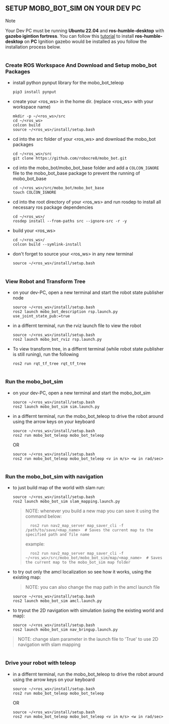 ## SETUP MOBO_BOT_SIM ON YOUR DEV PC
> [!NOTE]
> Your Dev PC must be running **Ubuntu 22.04** and **ros-humble-desktop** with **gazebo igintion fortress**.
> You can follow this [tutorial]() to install **ros-humble-desktop** on **PC**
> Ignition gazebo would be installed as you follow the installation process below.

#

### Create ROS Workspace And Download and Setup mobo_bot Packages
- install python pynput library for the mobo_bot_teleop
  ```shell
  pip3 install pynput
  ```

- create your <ros_ws> in the home dir. (replace <ros_ws> with your workspace name)
  ```shell
  mkdir -p ~/<ros_ws>/src
  cd ~/<ros_ws>
  colcon build
  source ~/<ros_ws>/install/setup.bash
  ```

- cd into the src folder of your <ros_ws> and download the mobo_bot packages
  ```shell
  cd ~/<ros_ws>/src
  git clone https://github.com/robocre8/mobo_bot.git
  ```

- cd into the mobo_bot/mobo_bot_base folder and add a `COLCON_IGNORE` file to the mobo_bot_base package to prevent the running of mobo_bot_base
  ```shell
  cd ~/<ros_ws>/src/mobo_bot/mobo_bot_base
  touch COLCON_IGNORE
  ```

- cd into the root directory of your <ros_ws> and run rosdep to install all necessary ros  package dependencies
  ```shell
  cd ~/<ros_ws>/
  rosdep install --from-paths src --ignore-src -r -y
  ```

- build your <ros_ws>
  ```shell
  cd ~/<ros_ws>/
  colcon build --symlink-install
  ```

- don't forget to source your <ros_ws> in any new terminal
  ```shell
  source ~/<ros_ws>/install/setup.bash
  ```

#

### View Robot and Transform Tree

- on your dev-PC, open a new terminal and start the robot state publisher node
  ```shell
  source ~/<ros_ws>/install/setup.bash
  ros2 launch mobo_bot_description rsp.launch.py use_joint_state_pub:=true
  ```
- in a differnt terminal, run the rviz launch file to view the robot
  ```shell
  source ~/<ros_ws>/install/setup.bash
  ros2 launch mobo_bot_rviz rsp.launch.py
  ```
- To view transform tree, in a differnt terminal (while robot state publisher is still runing), run the following
  ```shell
  ros2 run rqt_tf_tree rqt_tf_tree
  ```

#

### Run the mobo_bot_sim

- on your dev-PC, open a new terminal and start the mobo_bot_sim 
  ```shell
  source ~/<ros_ws>/install/setup.bash
  ros2 launch mobo_bot_sim sim.launch.py
  ```
- in a differnt terminal, run the mobo_bot_teleop to drive the robot around using the arrow keys on your keyboard
  ```shell
  source ~/<ros_ws>/install/setup.bash
  ros2 run mobo_bot_teleop mobo_bot_teleop
  ```
  OR
  ```shell
  source ~/<ros_ws>/install/setup.bash
  ros2 run mobo_bot_teleop mobo_bot_teleop <v in m/s> <w in rad/sec>
  ```
  
#

### Run the mobo_bot_sim with navigation

- to just build map of the world with slam run:
  ```shell
  source ~/<ros_ws>/install/setup.bash
  ros2 launch mobo_bot_sim slam_mapping.launch.py
  ```
  >NOTE: whenever you build a new map you can save it using the command below:
  >```shell
  >   ros2 run nav2_map_server map_saver_cli -f /path/to/save/<map_name>  # Saves the current map to the specified path and file name
  >```
  > example:
  >```shell
  >   ros2 run nav2_map_server map_saver_cli -f ~/<ros_ws>/src/mobo_bot/mobo_bot_sim/map/<map_name>  # Saves the current map to the mobo_bot_sim map folder
  >```


- to try out only the amcl localization so see how it works, using the existing map:
  > NOTE: you can also change the map path in the amcl launch file
  ```shell
  source ~/<ros_ws>/install/setup.bash
  ros2 launch mobo_bot_sim amcl.launch.py
  ```

- to tryout the 2D navigation with simulation (using the existing world and map):
  ```shell
  source ~/<ros_ws>/install/setup.bash
  ros2 launch mobo_bot_sim nav_bringup.launch.py
  ```
> NOTE: change slam parameter in the launch file to 'True' to use 2D navigation with slam mapping

#

### Drive your robot with teleop
- in a differnt terminal, run the mobo_bot_teleop to drive the robot around using the arrow keys on your keyboard
  ```shell
  source ~/<ros_ws>/install/setup.bash
  ros2 run mobo_bot_teleop mobo_bot_teleop
  ```
  OR
  ```shell
  source ~/<ros_ws>/install/setup.bash
  ros2 run mobo_bot_teleop mobo_bot_teleop <v in m/s> <w in rad/sec>
  ```